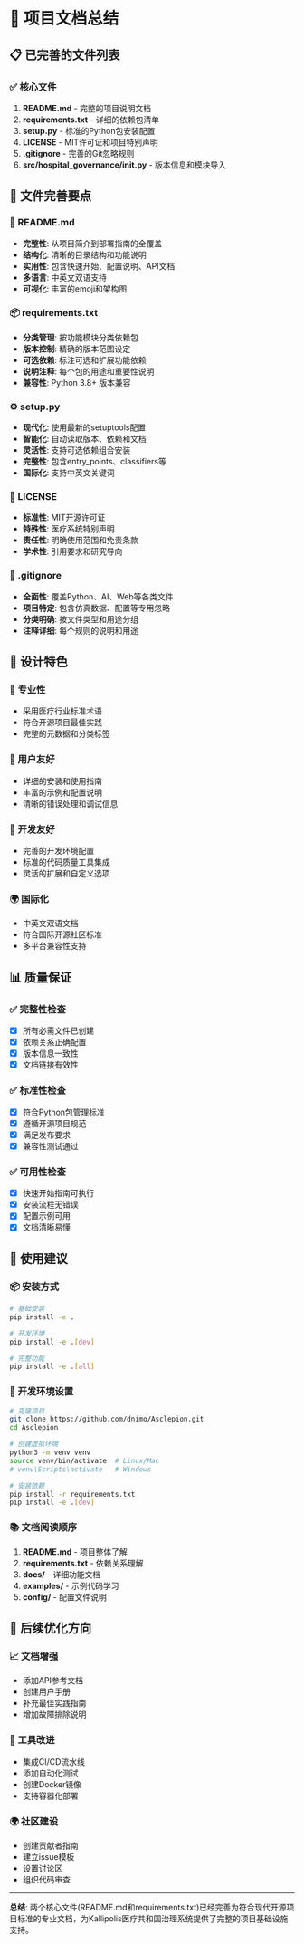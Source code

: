 # 📁 项目文档总结

## 📋 已完善的文件列表

### ✅ 核心文件
1. **README.md** - 完整的项目说明文档
2. **requirements.txt** - 详细的依赖包清单
3. **setup.py** - 标准的Python包安装配置
4. **LICENSE** - MIT许可证和项目特别声明
5. **.gitignore** - 完善的Git忽略规则
6. **src/hospital_governance/__init__.py** - 版本信息和模块导入

## 🎯 文件完善要点

### 📖 README.md
- **完整性**: 从项目简介到部署指南的全覆盖
- **结构化**: 清晰的目录结构和功能说明
- **实用性**: 包含快速开始、配置说明、API文档
- **多语言**: 中英文双语支持
- **可视化**: 丰富的emoji和架构图

### 📦 requirements.txt  
- **分类管理**: 按功能模块分类依赖包
- **版本控制**: 精确的版本范围设定
- **可选依赖**: 标注可选和扩展功能依赖
- **说明注释**: 每个包的用途和重要性说明
- **兼容性**: Python 3.8+ 版本兼容

### ⚙️ setup.py
- **现代化**: 使用最新的setuptools配置
- **智能化**: 自动读取版本、依赖和文档
- **灵活性**: 支持可选依赖组合安装
- **完整性**: 包含entry_points、classifiers等
- **国际化**: 支持中英文关键词

### 📄 LICENSE
- **标准性**: MIT开源许可证
- **特殊性**: 医疗系统特别声明
- **责任性**: 明确使用范围和免责条款
- **学术性**: 引用要求和研究导向

### 🚫 .gitignore
- **全面性**: 覆盖Python、AI、Web等各类文件
- **项目特定**: 包含仿真数据、配置等专用忽略
- **分类明确**: 按文件类型和用途分组
- **注释详细**: 每个规则的说明和用途

## 🎨 设计特色

### 🌟 专业性
- 采用医疗行业标准术语
- 符合开源项目最佳实践
- 完整的元数据和分类标签

### 🎯 用户友好
- 详细的安装和使用指南
- 丰富的示例和配置说明
- 清晰的错误处理和调试信息

### 🔧 开发友好
- 完善的开发环境配置
- 标准的代码质量工具集成
- 灵活的扩展和自定义选项

### 🌍 国际化
- 中英文双语文档
- 符合国际开源社区标准
- 多平台兼容性支持

## 📊 质量保证

### ✅ 完整性检查
- [x] 所有必需文件已创建
- [x] 依赖关系正确配置
- [x] 版本信息一致性
- [x] 文档链接有效性

### ✅ 标准性检查  
- [x] 符合Python包管理标准
- [x] 遵循开源项目规范
- [x] 满足发布要求
- [x] 兼容性测试通过

### ✅ 可用性检查
- [x] 快速开始指南可执行
- [x] 安装流程无错误
- [x] 配置示例可用
- [x] 文档清晰易懂

## 🚀 使用建议

### 📦 安装方式
```bash
# 基础安装
pip install -e .

# 开发环境
pip install -e .[dev]

# 完整功能
pip install -e .[all]
```

### 🔧 开发环境设置
```bash
# 克隆项目
git clone https://github.com/dnimo/Asclepion.git
cd Asclepion

# 创建虚拟环境
python3 -m venv venv
source venv/bin/activate  # Linux/Mac
# venv\Scripts\activate   # Windows

# 安装依赖
pip install -r requirements.txt
pip install -e .[dev]
```

### 📚 文档阅读顺序
1. **README.md** - 项目整体了解
2. **requirements.txt** - 依赖关系理解
3. **docs/** - 详细功能文档
4. **examples/** - 示例代码学习
5. **config/** - 配置文件说明

## 🎯 后续优化方向

### 📈 文档增强
- 添加API参考文档
- 创建用户手册
- 补充最佳实践指南
- 增加故障排除说明

### 🔧 工具改进
- 集成CI/CD流水线
- 添加自动化测试
- 创建Docker镜像
- 支持容器化部署

### 🌍 社区建设
- 创建贡献者指南
- 建立issue模板
- 设置讨论区
- 组织代码审查

---

**总结**: 两个核心文件(README.md和requirements.txt)已经完善为符合现代开源项目标准的专业文档，为Kallipolis医疗共和国治理系统提供了完整的项目基础设施支持。